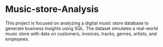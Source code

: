 # Music-store-Analysis
This project is focused on analyzing a digital music store database to generate business insights using SQL. The dataset simulates a real-world music store with data on customers, invoices, tracks, genres, artists, and employees.
